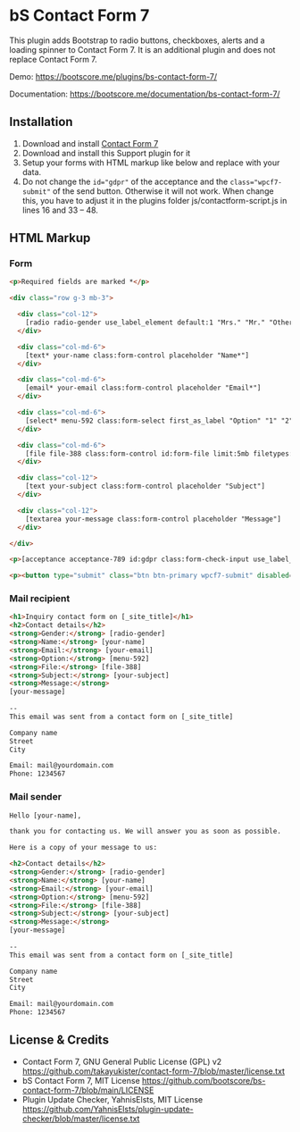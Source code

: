 # bS Contact Form 7

This plugin adds Bootstrap to radio buttons, checkboxes, alerts and a loading spinner to Contact Form 7. It is an additional plugin and does not replace Contact Form 7.

Demo: https://bootscore.me/plugins/bs-contact-form-7/

Documentation: https://bootscore.me/documentation/bs-contact-form-7/

## Installation

1. Download and install [Contact Form 7](https://wordpress.org/plugins/contact-form-7/)
2. Download and install this Support plugin for it
3. Setup your forms with HTML markup like below and replace with your data.
4. Do not change the `id="gdpr"` of the acceptance and the `class="wpcf7-submit"` of the send button. Otherwise it will not work. When change this, you have to adjust it in the plugins folder js/contactform-script.js in lines 16 and 33 – 48.

## HTML Markup

### Form

```html
<p>Required fields are marked *</p>

<div class="row g-3 mb-3">

  <div class="col-12">
    [radio radio-gender use_label_element default:1 "Mrs." "Mr." "Other"]
  </div>

  <div class="col-md-6">
    [text* your-name class:form-control placeholder "Name*"]
  </div>

  <div class="col-md-6">
    [email* your-email class:form-control placeholder "Email*"]
  </div>

  <div class="col-md-6">
    [select* menu-592 class:form-select first_as_label "Option" "1" "2" "3" "4" "5"]
  </div>

  <div class="col-md-6">
    [file file-388 class:form-control id:form-file limit:5mb filetypes:jpg|jpeg|JPEG|png]
  </div>

  <div class="col-12">
    [text your-subject class:form-control placeholder "Subject"]
  </div>

  <div class="col-12">
    [textarea your-message class:form-control placeholder "Message"]
  </div>

</div>

<p>[acceptance acceptance-789 id:gdpr class:form-check-input use_label_element]I have read the <a href="https://yourdomain.com/privacy-policy/" target="_blank">privacy policy</a> note. I consent to the electronic storage and processing of my entered data to answer my request. Note: You can revoke your consent at any time in the future by emailing <a href="mailto:mail@yourdomain.com">mail@yourdomain.com</a>.[/acceptance]</p>

<p><button type="submit" class="btn btn-primary wpcf7-submit" disabled="disabled">Send Message</button></p>
```

### Mail recipient

```html
<h1>Inquiry contact form on [_site_title]</h1>
<h2>Contact details</h2>
<strong>Gender:</strong> [radio-gender]
<strong>Name:</strong> [your-name]
<strong>Email:</strong> [your-email]
<strong>Option:</strong> [menu-592]
<strong>File:</strong> [file-388]
<strong>Subject:</strong> [your-subject]
<strong>Message:</strong> 
[your-message]
   
-- 
This email was sent from a contact form on [_site_title]

Company name
Street
City

Email: mail@yourdomain.com
Phone: 1234567
```

### Mail sender

```html
Hello [your-name],

thank you for contacting us. We will answer you as soon as possible.

Here is a copy of your message to us:

<h2>Contact details</h2>
<strong>Gender:</strong> [radio-gender]
<strong>Name:</strong> [your-name]
<strong>Email:</strong> [your-email]
<strong>Option:</strong> [menu-592]
<strong>File:</strong> [file-388]
<strong>Subject:</strong> [your-subject]
<strong>Message:</strong> 
[your-message]
   
-- 
This email was sent from a contact form on [_site_title]

Company name
Street
City

Email: mail@yourdomain.com
Phone: 1234567
```


## License & Credits

- Contact Form 7, GNU General Public License (GPL) v2 https://github.com/takayukister/contact-form-7/blob/master/license.txt
- bS Contact Form 7, MIT License https://github.com/bootscore/bs-contact-form-7/blob/main/LICENSE
- Plugin Update Checker, YahnisElsts, MIT License https://github.com/YahnisElsts/plugin-update-checker/blob/master/license.txt
